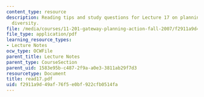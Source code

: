 ```yaml
---
content_type: resource
description: Reading tips and study questions for Lecture 17 on planning and social
  diversity.
file: /media/courses/11-201-gateway-planning-action-fall-2007/f2911a9d49af76f5e0bf922cfb0514fa_read17.pdf
file_type: application/pdf
learning_resource_types:
- Lecture Notes
ocw_type: OCWFile
parent_title: Lecture Notes
parent_type: CourseSection
parent_uid: 1583e95b-c487-2f9a-a0e3-3811ab29f7d3
resourcetype: Document
title: read17.pdf
uid: f2911a9d-49af-76f5-e0bf-922cfb0514fa
---
```

